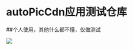 # autoPicCdn应用测试仓库

##个人使用，其他什么都不懂，仅做测试

![](https://cdn.jsdelivr.net/gh/chaizia/mypic@be923f99df5a988670e52c4322f62838093b1f62/2021/01/20/ac2ff8934abf90991589a43677182bd6.png)
